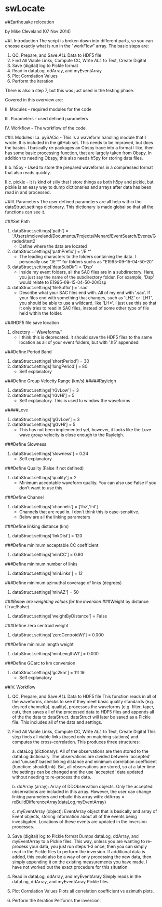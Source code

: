 swLocate
========

##Earthquake relocation

by Mike Cleveland (07 Nov 2014)



##I. Introduction
The script is broken down into different parts, so you can choose exactly what is run
in the "workFlow" array. The basic steps are:

1. QC, Prepare, and Save *ALL* Data to HDF5 file 
2. Find *All* Viable Links, Compute CC, Write *ALL* to Text, Create Digital
3. Save (digital) log to Pickle format
4. Read in dataLog, ddArray, and myEventArray
5. Plot Correlation Values
6. Perform the iteration

There is also a step 7, but this was just used in the testing phase.

Covered in this overview are:

II. Modules 
	- required modules for the code
	
III. Parameters 
	- used defined parameters
	
IV. Workflow
	- The workflow of the code.


##II. Modules
II.a. pySACio - This is a waveform handling module that I wrote. It is included in the 
					gitHub set. This needs to be improved, but does the basics. I basically
					re-packages an Obspy trace into a format I like, then has some basic
					processing function, that are largely taken from Obspy. In addition
					to needing Obspy, this also needs h5py for storing data files.
					
II.b. h5py - Used to store the prepared waveforms in a compressed format that also reads
				quickly.

II.c. pickle - It is kind of silly that I store things as both h5py and pickle, but pickle
					is an easy way to dump dictionaries and arrays after data has been
					read in and processed.

##III. Parameters
The user defined parameters are all help within the dataStruct.settings dictionary. This
dictionary is made global so that all the functions can see it.

###Set Path 
1. dataStruct.settings['path'] = '/Users/mcleveland/Documents/Projects/Menard/EventSearch/Events/Graded/test2'
	* Define where the data are located
2. dataStruct.settings['pathPrefix'] = '/E`*'
	* The leading characters to the folders containing the data. I personally use "/E`*" for
		folders suchs as "E1995-09-15-04-50-20"
3. dataStruct.settings['dataSubDir'] = 'Dsp'
	* Inside my event folders, all the SAC files are in a subdirectory. Here, you just say the 
		name of the subdirectory folder. For example, 'Dsp' would relate to 
		E1995-09-15-04-50-20/Dsp
4. dataStruct.settings['fileSuffix'] = '.sac'
	* Describe what your SAC files end with. All of my end with '.sac'. If your files
		end with something that changes, such as 'LHZ' or 'LHT', you should be able to
		use a wildcard, like 'LH*'. I just use this so that it only tries to read in SAC
		files, instead of some other type of file held within the folder.

###HDF5 file save location 
1. directory = 'Waveforms/'
	* I think this is deprecated. It should save the HDF5 files to the same location
		as all of your event folders, but with '.h5' appended

###Define Period Band 
1. dataStruct.settings['shortPeriod'] = 30
2. dataStruct.settings['longPeriod']  = 80
	* Self explanatory

###Define Group Velocity Range (km/s) 
#####Rayleigh 
1. dataStruct.settings['rGvLow'] = 3
2. dataStruct.settings['rGvHi']  = 5
	* Self explanatory. This is used to window the waveforms.

#####Love 
1. dataStruct.settings['gGvLow'] = 3
2. dataStruct.settings['gGvHi']  = 5
	* This has not been implemented yet, however, it looks like the Love wave group
		velocity is close enough to the Rayleigh.
	
###Define Slowness 
1. dataStruct.settings['slowness'] = 0.24
	* Self explanatory

###Define Quality (False if not defined) 
1. dataStruct.settings['quality'] = 2
	* Minimum acceptable waveform quality. You can also use False if you don't want to use
		this.

###Define Channel 
1. dataStruct.settings['channels'] = ['lhz','lht']
	* Channels that are read in. I don't think this is case-sensitive.
	* Below are all the linking parameters.

###Define linking distance (km) 
1. dataStruct.settings['linkDist'] = 120

###Define minimum acceptable CC coefficient 
1. dataStruct.settings['minCC'] = 0.90

###Define minimum number of links 
1. dataStruct.settings['minLinks'] = 12

###Define minimum azimuthal coverage of links (degrees) 
1. dataStruct.settings['minAZ'] = 50

###*Below are weighting values for the inversion*
###Weight by distance (True/False) 
1. dataStruct.settings['weightByDistance'] = False

###Define zero centroid weight 
1. dataStruct.settings['zeroCentroidWt'] = 0.000

###Define minimum length weight 
1. dataStruct.settings['minLengthWt'] = 0.000

###Define GCarc to km conversion 
1. dataStruct.settings['gc2km'] = 111.19
	* Self explanatory



##IV. Workflow
1. QC, Prepare, and Save *ALL* Data to HDF5 file 
	This function reads in all of the waveforms, checks to see if they meet basic quality
	standards (e.g. desired channel(s), quality), processes the waveforms (e.g. filter, 
	taper, cut), then saves all of the processed data to HDF5 files and appends all of the
	the data to dataStruct. dataStruct will later be saved as a Pickle file. This includes
	all of the data and settings.
	
2. Find *All* Viable Links, Compute CC, Write *ALL* to Text, Create Digital
	This step finds all viable links (based only on matching stations) and computes the
	cross-correlation. This produces three structures:
	
	a. dataLog (dictionary): All of the observations are then stored to the dataLog dictionary. 
		The	observations are divided between 'accepted' and 'unused' based linking distance
		and minimum correlation coefficient (function: shouldLink). But, all observations 
		are stored, so at a later time the settings can be changed and the use 'accepted' 
		data updated without needing to re-process the data.
	
	b. ddArray (array): Array of DDObservation objects. Only the accepted observations
		are included in this array. However, the user can change linking parameters and
		rebuild this array with:
			ddArray = reBuildDifferenceArray(dataLog,myEventArray)
	
	c. myEventArray (object): EventArray object that is basically and array of Event objects,
		storing information about all of the events being investigated. Locations of these
		events are updated in the inversion processes.
	
3. Save (digital) log to Pickle format
	Dumps dataLog, ddArray, and myEventArray to a Pickle files. This way, unless you are 
	wanting to re-process your data, you just run steps 1-3 once, then you can simply read 
	in the Pickle files to perform the inversion. If additional data is added, this could
	also be a way of only processing the new data, then simply appending it on the existing
	measurements you have made. I have not worked out the exact procedure for this situation.
	
4. Read in dataLog, ddArray, and myEventArray
	Simply reads in the dataLog, ddArray, and myEventArray Pickle files.
	
5. Plot Correlation Values
	Plots all correlation coefficient vs azimuth plots.
	
6. Perform the iteration
	Performs the inversion.


